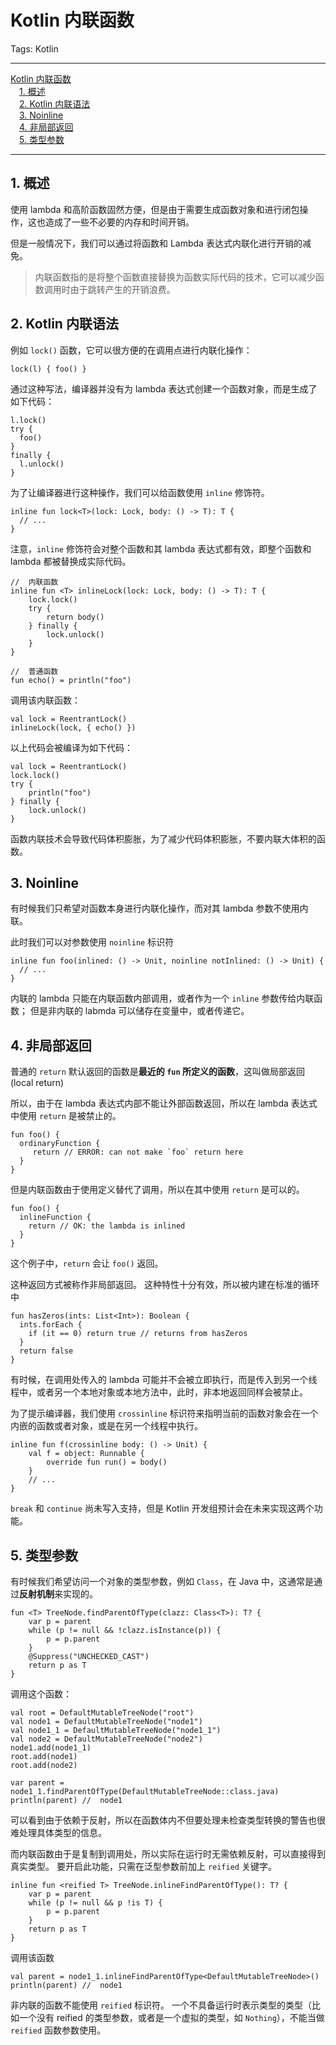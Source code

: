 # Kotlin 内联函数

Tags: Kotlin

---

<!-- MDTOC maxdepth:6 firsth1:1 numbering:0 flatten:0 bullets:0 updateOnSave:1 -->

[Kotlin 内联函数](#kotlin-内联函数)  
&emsp;[1. 概述](#1-概述)  
&emsp;[2. Kotlin 内联语法](#2-kotlin-内联语法)  
&emsp;[3. Noinline](#3-noinline)  
&emsp;[4. 非局部返回](#4-非局部返回)  
&emsp;[5. 类型参数](#5-类型参数)  

<!-- /MDTOC -->

---

## 1. 概述

使用 lambda 和高阶函数固然方便，但是由于需要生成函数对象和进行闭包操作，这也造成了一些不必要的内存和时间开销。

但是一般情况下，我们可以通过将函数和 Lambda 表达式内联化进行开销的减免。

> 内联函数指的是将整个函数直接替换为函数实际代码的技术，它可以减少函数调用时由于跳转产生的开销浪费。

## 2. Kotlin 内联语法

例如 `lock()` 函数，它可以很方便的在调用点进行内联化操作：

```
lock(l) { foo() }
```

通过这种写法，编译器并没有为 lambda 表达式创建一个函数对象，而是生成了如下代码：

```
l.lock()
try {
  foo()
}
finally {
  l.unlock()
}
```

为了让编译器进行这种操作，我们可以给函数使用 `inline` 修饰符。

```
inline fun lock<T>(lock: Lock, body: () -> T): T {
  // ...
}
```

注意，`inline` 修饰符会对整个函数和其 lambda 表达式都有效，即整个函数和 lambda 都被替换成实际代码。

```
//  内联函数
inline fun <T> inlineLock(lock: Lock, body: () -> T): T {
    lock.lock()
    try {
        return body()
    } finally {
        lock.unlock()
    }
}

//  普通函数
fun echo() = println("foo")
```

调用该内联函数：

```
val lock = ReentrantLock()
inlineLock(lock, { echo() })
```

以上代码会被编译为如下代码：

```
val lock = ReentrantLock()
lock.lock()
try {
    println("foo")
} finally {
    lock.unlock()
}
```

函数内联技术会导致代码体积膨胀，为了减少代码体积膨胀，不要内联大体积的函数。

## 3. Noinline

有时候我们只希望对函数本身进行内联化操作，而对其 lambda 参数不使用内联。

此时我们可以对参数使用 `noinline` 标识符

```
inline fun foo(inlined: () -> Unit, noinline notInlined: () -> Unit) {
  // ...
}
```

内联的 lambda 只能在内联函数内部调用，或者作为一个 `inline` 参数传给内联函数；
但是非内联的 labmda 可以储存在变量中，或者传递它。

## 4. 非局部返回

普通的 `return` 默认返回的函数是**最近的 `fun` 所定义的函数**，这叫做局部返回(local return)

所以，由于在 lambda 表达式内部不能让外部函数返回，所以在 lambda 表达式中使用 `return` 是被禁止的。

```
fun foo() {
  ordinaryFunction {
     return // ERROR: can not make `foo` return here
  }
}
```

但是内联函数由于使用定义替代了调用，所以在其中使用 `return` 是可以的。

```
fun foo() {
  inlineFunction {
    return // OK: the lambda is inlined
  }
}
```

这个例子中，`return` 会让 `foo()` 返回。

这种返回方式被称作非局部返回。
这种特性十分有效，所以被内建在标准的循环中

```
fun hasZeros(ints: List<Int>): Boolean {
  ints.forEach {
    if (it == 0) return true // returns from hasZeros
  }
  return false
}
```

有时候，在调用处传入的 lambda 可能并不会被立即执行，而是传入到另一个线程中，或者另一个本地对象或本地方法中，此时，非本地返回同样会被禁止。

为了提示编译器，我们使用 `crossinline` 标识符来指明当前的函数对象会在一个内嵌的函数或者对象，或是在另一个线程中执行。

```
inline fun f(crossinline body: () -> Unit) {
    val f = object: Runnable {
        override fun run() = body()
    }
    // ...
}
```

`break` 和 `continue` 尚未写入支持，但是 Kotlin 开发组预计会在未来实现这两个功能。

## 5. 类型参数

有时候我们希望访问一个对象的类型参数，例如 `Class`，在 Java 中，这通常是通过**反射机制**来实现的。

```
fun <T> TreeNode.findParentOfType(clazz: Class<T>): T? {
    var p = parent
    while (p != null && !clazz.isInstance(p)) {
        p = p.parent
    }
    @Suppress("UNCHECKED_CAST")
    return p as T
}
```

调用这个函数：

```
val root = DefaultMutableTreeNode("root")
val node1 = DefaultMutableTreeNode("node1")
val node1_1 = DefaultMutableTreeNode("node1_1")
val node2 = DefaultMutableTreeNode("node2")
node1.add(node1_1)
root.add(node1)
root.add(node2)

var parent = node1_1.findParentOfType(DefaultMutableTreeNode::class.java)
println(parent) //  node1
```

可以看到由于依赖于反射，所以在函数体内不但要处理未检查类型转换的警告也很难处理具体类型的信息。

而内联函数由于是复制到调用处，所以实际在运行时无需依赖反射，可以直接得到真实类型。
要开启此功能，只需在泛型参数前加上 `reified` 关键字。

```
inline fun <reified T> TreeNode.inlineFindParentOfType(): T? {
    var p = parent
    while (p != null && p !is T) {
        p = p.parent
    }
    return p as T
}
```

调用该函数

```
val parent = node1_1.inlineFindParentOfType<DefaultMutableTreeNode>()
println(parent) //  node1
```

非内联的函数不能使用 `reified` 标识符。
一个不具备运行时表示类型的类型（比如一个没有 reified 的类型参数，或者是一个虚拟的类型，如 `Nothing`），不能当做 `reified` 函数参数使用。
